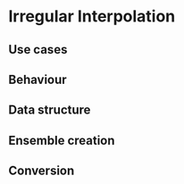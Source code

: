 # Irregular Interpolation

## Use cases

## Behaviour

## Data structure

## Ensemble creation

## Conversion
